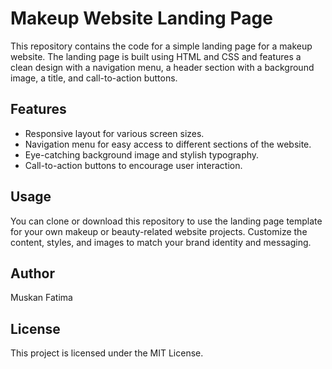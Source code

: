 # Makeup Website Landing Page

This repository contains the code for a simple landing page for a makeup website. The landing page is built using HTML and CSS and features a clean design with a navigation menu, a header section with a background image, a title, and call-to-action buttons.

## Features

- Responsive layout for various screen sizes.
- Navigation menu for easy access to different sections of the website.
- Eye-catching background image and stylish typography.
- Call-to-action buttons to encourage user interaction.

## Usage

You can clone or download this repository to use the landing page template for your own makeup or beauty-related website projects. Customize the content, styles, and images to match your brand identity and messaging.

## Author

Muskan Fatima

## License

This project is licensed under the MIT License.
